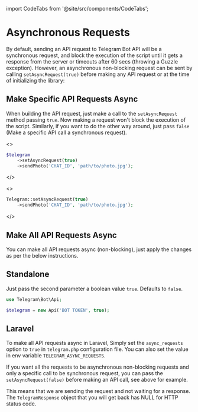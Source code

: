 import CodeTabs from '@site/src/components/CodeTabs';

# Asynchronous Requests

By default, sending an API request to Telegram Bot API will be a synchronous request, and block the execution of the script until it gets a response from the server or timeouts after 60 secs (throwing a Guzzle exception).
However, an asynchronous non-blocking request can be sent by calling `setAsyncRequest(true)` before making any API request or at the time of initializing the library:

## Make Specific API Requests Async

When building the API request, just make a call to the `setAsyncRequest` method passing `true`. Now making a request won't block the execution of the script. Similarly, if you want to do the other way around, just pass `false` (Make a specific API call a synchronous request).

<CodeTabs>
<>

```php
$telegram
    ->setAsyncRequest(true)
    ->sendPhoto('CHAT_ID', 'path/to/photo.jpg');
```

</>

<>

```php
Telegram::setAsyncRequest(true)
    ->sendPhoto('CHAT_ID', 'path/to/photo.jpg');
```

</>
</CodeTabs>

## Make All API Requests Async

You can make all API requests async (non-blocking), just apply the changes as per the below instructions.

## Standalone

Just pass the second parameter a boolean value `true`. Defaults to `false`.

```php
use Telegram\Bot\Api;

$telegram = new Api('BOT TOKEN', true);
```

## Laravel

To make all API requests async in Laravel, Simply set the `async_requests` option to `true` in `telegram.php` configuration file. You can also set the value in env variable `TELEGRAM_ASYNC_REQUESTS`.

If you want all the requests to be asynchronous non-blocking requests and only a specific call to be synchronous request, you can pass the `setAsyncRequest(false)` before making an API call, see above for example.

This means that we are sending the request and not waiting for a response.
The `TelegramResponse` object that you will get back has NULL for HTTP status code.
